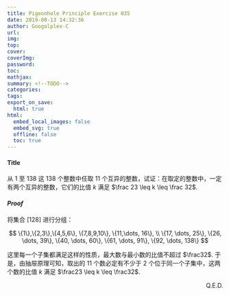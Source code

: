 ```yaml
---
title: Pigeonhole Principle Exercise 035
date: 2019-08-13 14:32:36
author: Googolplex-C
url: 
img: 
top: 
cover: 
coverImg: 
password: 
toc: 
mathjax: 
summary: <!--TODO-->
categories: 
tags:
export_on_save:
  html: true
html:
  embed_local_images: false
  embed_svg: true
  offline: false
  toc: true
---
```


#### Title

从 $1$ 至 $138$ 这 $138$ 个整数中任取 $11$ 个互异的整数，试证：在取定的整数中，一定有两个互异的整数，它们的比值 $k$ 满足 $\frac 23 \leq k \leq \frac 32$.

#### *Proof*

将集合 $[128]$ 进行分组：

$$
\{1\},\{2,3\},\{4,5,6\}, \{7,8,9,10\}, \{11,\dots, 16\}, \\
\{17, \dots, 25\}, \{26, \dots, 39\}, \{40, \dots, 60\}, \{61, \dots, 91\}, \{92, \dots, 138\}
$$

这里每一个子集都满足这样的性质，最大数与最小数的比值不超过 $\frac32$. 于是，由抽屉原理可知，取出的 $11$ 个数必定有不少于 $2$ 个位于同一个子集中，这两个数的比值 $k$ 满足 $\frac23 \leq k \leq \frac32$.

<p align="right">Q.E.D.</p>

